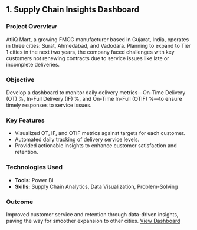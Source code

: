 ## 1. Supply Chain Insights Dashboard

### Project Overview
AtliQ Mart, a growing FMCG manufacturer based in Gujarat, India, operates in three cities: Surat, Ahmedabad, and Vadodara. Planning to expand to Tier 1 cities in the next two years, the company faced challenges with key customers not renewing contracts due to service issues like late or incomplete deliveries.

### Objective
Develop a dashboard to monitor daily delivery metrics—On-Time Delivery (OT) %, In-Full Delivery (IF) %, and On-Time In-Full (OTIF) %—to ensure timely responses to service issues.

### Key Features
- Visualized OT, IF, and OTIF metrics against targets for each customer.
- Automated daily tracking of delivery service levels.
- Provided actionable insights to enhance customer satisfaction and retention.

### Technologies Used
- **Tools:** Power BI
- **Skills:** Supply Chain Analytics, Data Visualization, Problem-Solving

### Outcome
Improved customer service and retention through data-driven insights, paving the way for smoother expansion to other cities.
[View Dashboard](https://project.novypro.com/s54k9N)



